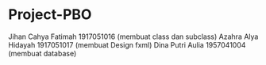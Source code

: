 # Project-PBO
Jihan Cahya Fatimah 1917051016 (membuat class dan subclass)
Azahra Alya Hidayah 1917051017 (membuat Design fxml)
Dina Putri Aulia 1957041004 (membuat database)
